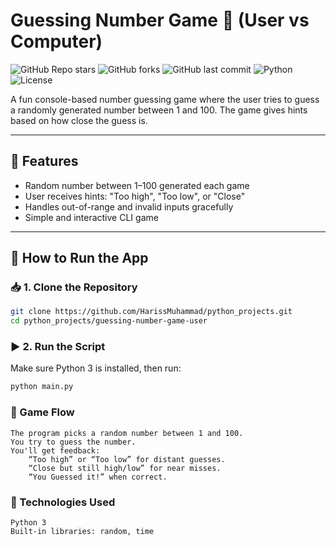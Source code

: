 # Guessing Number Game 🎯 (User vs Computer)

![GitHub Repo stars](https://img.shields.io/github/stars/HarissMuhammad/python_projects?style=social)
![GitHub forks](https://img.shields.io/github/forks/HarissMuhammad/python_projects?style=social)
![GitHub last commit](https://img.shields.io/github/last-commit/HarissMuhammad/python_projects)
![Python](https://img.shields.io/badge/python-3.8%2B-blue)
![License](https://img.shields.io/badge/license-MIT-green)

A fun console-based number guessing game where the user tries to guess a randomly generated number between 1 and 100. The game gives hints based on how close the guess is.

---

## 📌 Features

- Random number between 1–100 generated each game
- User receives hints: "Too high", "Too low", or "Close"
- Handles out-of-range and invalid inputs gracefully
- Simple and interactive CLI game

---

## 🚀 How to Run the App

### 📥 1. Clone the Repository

```bash
git clone https://github.com/HarissMuhammad/python_projects.git
cd python_projects/guessing-number-game-user
```
### ▶️ 2. Run the Script
Make sure Python 3 is installed, then run:
```bash
python main.py
```

### 🔁 Game Flow

    The program picks a random number between 1 and 100.
    You try to guess the number.
    You'll get feedback:
        “Too high” or “Too low” for distant guesses.
        “Close but still high/low” for near misses.
        “You Guessed it!” when correct.

### 🧠 Technologies Used

    Python 3
    Built-in libraries: random, time

